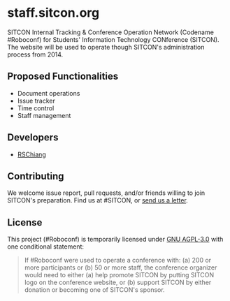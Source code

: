 staff.sitcon.org
================
SITCON Internal Tracking & Conference Operation Network (Codename #Roboconf) for Students' Information Technology CONference (SITCON). The website will be used to operate though SITCON's administration process from 2014.

Proposed Functionalities
------------------------
* Document operations
* Issue tracker
* Time control
* Staff management

Developers
----------
* [RSChiang](https://github.com/rschiang)

Contributing
------------
We welcome issue report, pull requests, and/or friends willing to join SITCON's preparation. Find us at #SITCON, or [send us a letter](mailto:contact@sitcon.org).

License
-------
This project (#Roboconf) is temporarily licensed under [GNU AGPL-3.0](http://www.gnu.org/licenses/agpl-3.0.html) with one conditional statement:

> If #Roboconf were used to operate a conference with: 
> (a) 200 or more participants or (b) 50 or more staff, 
> the conference organizer would need to either 
> (a) help promote SITCON by putting SITCON logo on the conference website, or 
> (b) support SITCON by either donation or becoming one of SITCON's sponsor.
